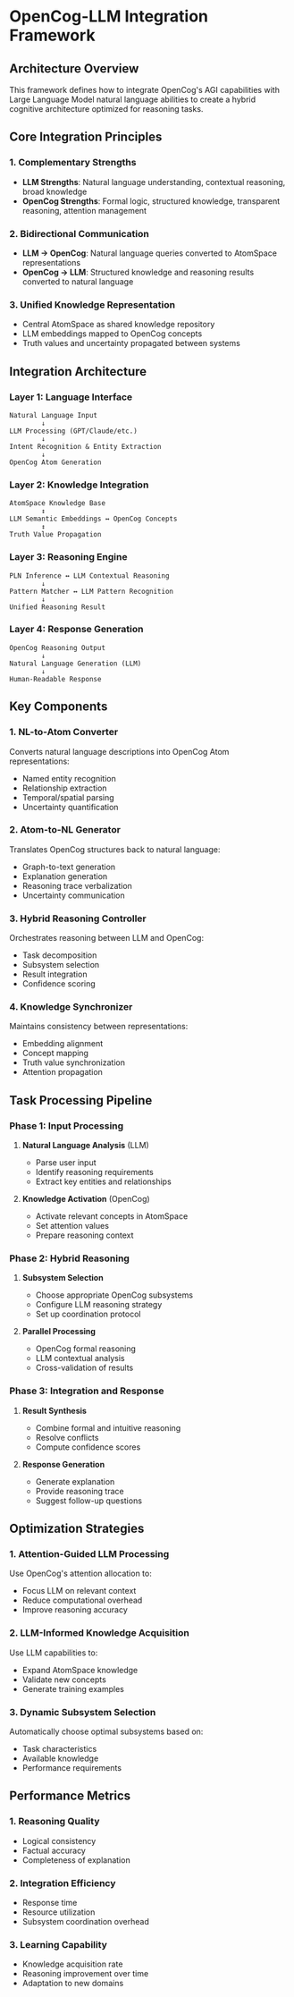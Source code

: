 # OpenCog-LLM Integration Framework

## Architecture Overview

This framework defines how to integrate OpenCog's AGI capabilities with Large Language Model natural language abilities to create a hybrid cognitive architecture optimized for reasoning tasks.

## Core Integration Principles

### 1. Complementary Strengths
- **LLM Strengths**: Natural language understanding, contextual reasoning, broad knowledge
- **OpenCog Strengths**: Formal logic, structured knowledge, transparent reasoning, attention management

### 2. Bidirectional Communication
- **LLM → OpenCog**: Natural language queries converted to AtomSpace representations
- **OpenCog → LLM**: Structured knowledge and reasoning results converted to natural language

### 3. Unified Knowledge Representation
- Central AtomSpace as shared knowledge repository
- LLM embeddings mapped to OpenCog concepts
- Truth values and uncertainty propagated between systems

## Integration Architecture

### Layer 1: Language Interface
```
Natural Language Input
        ↓
LLM Processing (GPT/Claude/etc.)
        ↓
Intent Recognition & Entity Extraction
        ↓
OpenCog Atom Generation
```

### Layer 2: Knowledge Integration
```
AtomSpace Knowledge Base
        ↕
LLM Semantic Embeddings ↔ OpenCog Concepts
        ↕
Truth Value Propagation
```

### Layer 3: Reasoning Engine
```
PLN Inference ↔ LLM Contextual Reasoning
        ↓
Pattern Matcher ↔ LLM Pattern Recognition
        ↓
Unified Reasoning Result
```

### Layer 4: Response Generation
```
OpenCog Reasoning Output
        ↓
Natural Language Generation (LLM)
        ↓
Human-Readable Response
```

## Key Components

### 1. NL-to-Atom Converter
Converts natural language descriptions into OpenCog Atom representations:
- Named entity recognition
- Relationship extraction
- Temporal/spatial parsing
- Uncertainty quantification

### 2. Atom-to-NL Generator
Translates OpenCog structures back to natural language:
- Graph-to-text generation
- Explanation generation
- Reasoning trace verbalization
- Uncertainty communication

### 3. Hybrid Reasoning Controller
Orchestrates reasoning between LLM and OpenCog:
- Task decomposition
- Subsystem selection
- Result integration
- Confidence scoring

### 4. Knowledge Synchronizer
Maintains consistency between representations:
- Embedding alignment
- Concept mapping
- Truth value synchronization
- Attention propagation

## Task Processing Pipeline

### Phase 1: Input Processing
1. **Natural Language Analysis** (LLM)
   - Parse user input
   - Identify reasoning requirements
   - Extract key entities and relationships

2. **Knowledge Activation** (OpenCog)
   - Activate relevant concepts in AtomSpace
   - Set attention values
   - Prepare reasoning context

### Phase 2: Hybrid Reasoning
1. **Subsystem Selection**
   - Choose appropriate OpenCog subsystems
   - Configure LLM reasoning strategy
   - Set up coordination protocol

2. **Parallel Processing**
   - OpenCog formal reasoning
   - LLM contextual analysis
   - Cross-validation of results

### Phase 3: Integration and Response
1. **Result Synthesis**
   - Combine formal and intuitive reasoning
   - Resolve conflicts
   - Compute confidence scores

2. **Response Generation**
   - Generate explanation
   - Provide reasoning trace
   - Suggest follow-up questions

## Optimization Strategies

### 1. Attention-Guided LLM Processing
Use OpenCog's attention allocation to:
- Focus LLM on relevant context
- Reduce computational overhead
- Improve reasoning accuracy

### 2. LLM-Informed Knowledge Acquisition
Use LLM capabilities to:
- Expand AtomSpace knowledge
- Validate new concepts
- Generate training examples

### 3. Dynamic Subsystem Selection
Automatically choose optimal subsystems based on:
- Task characteristics
- Available knowledge
- Performance requirements

## Performance Metrics

### 1. Reasoning Quality
- Logical consistency
- Factual accuracy
- Completeness of explanation

### 2. Integration Efficiency
- Response time
- Resource utilization
- Subsystem coordination overhead

### 3. Learning Capability
- Knowledge acquisition rate
- Reasoning improvement over time
- Adaptation to new domains